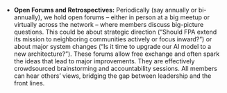 - **Open Forums and Retrospectives:** Periodically (say annually or bi-annually), we hold open forums – either in person at a big meetup or virtually across the network – where members discuss big-picture questions. This could be about strategic direction (“Should FPA extend its mission to neighboring communities actively or focus inward?”) or about major system changes (“Is it time to upgrade our AI model to a new architecture?”). These forums allow free exchange and often spark the ideas that lead to major improvements. They are effectively crowdsourced brainstorming and accountability sessions. All members can hear others’ views, bridging the gap between leadership and the front lines.